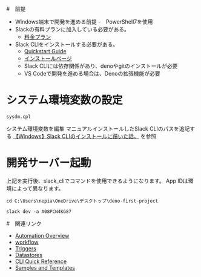 #　前提
- Windows端末で開発を進める前提
  -　PowerShell7を使用
- Slackの有料プランに加入している必要がある。
  - [料金プラン](https://slack.com/pricing)
- Slack CLIをインストールする必要がある。
  - [Quickstart Guide](https://api.slack.com/automation/quickstart)
  - [インストールページ](https://tools.slack.dev/deno-slack-sdk/guides/getting-started/)
  - Slack CLIには依存関係があり、denoやgitのインストールが必要
  - VS Codeで開発を進める場合は、Denoの拡張機能が必要


# システム環境変数の設定
```
sysdm.cpl
```
システム環境変数を編集
マニュアルインストールしたSlack CLIのパスを追記する
[【Windows】Slack CLIのインストールに躓いた話。](https://note.com/nepia_infinity/n/n9fa70ac50cae) を参照

# 開発サーバー起動
上記を実行後、slack_cliでコマンドを使用できるようになります。
App IDは環境によって異なります。

```
cd C:\Users\nepia\OneDrive\デスクトップ\deno-first-project
```

```
slack dev -a A08PCN4KG87
```

#　関連リンク
- [Automation Overview](https://api.slack.com/automation)
- [workflow](https://api.slack.com/automation/workflows)
- [Triggers](https://api.slack.com/automation/triggers)
- [Datastores](https://api.slack.com/automation/datastores)
- [CLI Quick Reference](https://api.slack.com/automation/cli/quick-reference)
- [Samples and Templates](https://api.slack.com/automation/samples)

